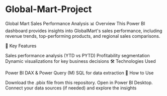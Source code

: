 # Global-Mart-Project
Global Mart Sales Performance Analysis
📊 Overview
This Power BI dashboard provides insights into GlobalMart's sales performance, including revenue trends, top-performing products, and regional sales comparisons.

🚀 Key Features

Sales performance analysis (YTD vs PYTD)
Profitability segmentation
Dynamic visualizations for key business decisions
🛠 Technologies Used

Power BI
DAX & Power Query (M)
SQL for data extraction
📂 How to Use

Download the .pbix file from this repository.
Open in Power BI Desktop.
Connect your data sources (if needed) and explore the insights

